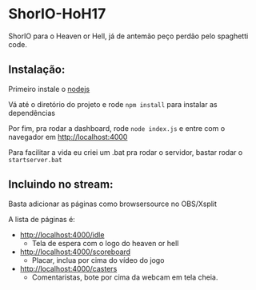 # ShorIO-HoH17
ShorIO para o Heaven or Hell, já de antemão peço perdão pelo spaghetti code.

## Instalação:

Primeiro instale o [nodejs](https://nodejs.org/dist/v6.11.5/node-v6.11.5-x64.msi)

Vá até o diretório do projeto e rode `npm install` para instalar as dependências

Por fim, pra rodar a dashboard, rode `node index.js` e entre com o navegador em [http://localhost:4000](http://localhost:4000)

Para facilitar a vida eu criei um .bat pra rodar o servidor, bastar rodar o `startserver.bat`

## Incluindo no stream:

Basta adicionar as páginas como browsersource no OBS/Xsplit

A lista de páginas é:

- [http://localhost:4000/idle](http://localhost:4000/idle)
    - Tela de espera com o logo do heaven or hell
- [http://localhost:4000/scoreboard](http://localhost:4000/scoreboard)
    - Placar, inclua por cima do vídeo do jogo
- [http://localhost:4000/casters](http://localhost:4000/casters])
    - Comentaristas, bote por cima da webcam em tela cheia.
